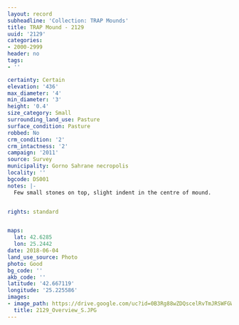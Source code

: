 ```yaml
---
layout: record
subheadline: 'Collection: TRAP Mounds'
title: TRAP Mound - 2129
uuid: '2129'
categories:
- 2000-2999
header: no
tags:
- ''

certainty: Certain
elevation: '436'
max_diameter: '4'
min_diameter: '3'
height: '0.4'
size_category: Small
surrounding_land_use: Pasture
surface_condition: Pasture
robbed: No
crm_condition: '2'
crm_intactness: '2'
campaign: '2011'
source: Survey
municipality: Gorno Sahrane necropolis
locality: ''
bgcode: DS001
notes: |-
  Few small stones on top, slight indent in the centre of mound.


rights: standard


maps:
  lat: 42.6285
  lon: 25.2442
date: 2018-06-04
land_use_source: Photo
photo: Good
bg_code: ''
akb_code: ''
latitude: '42.667119'
longitude: '25.225586'
images:
- image_path: https://drive.google.com/uc?id=0B3Rg88wZDQscelRvTmJRSWFGWVE
  title: 2129_Overview_S.JPG
---
```

